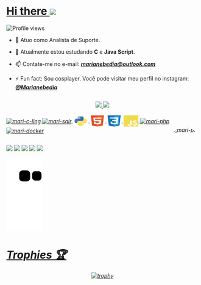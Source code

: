 ### <h1 align="left"> <b><ins> Hi there </ins></b> <img src="https://raw.githubusercontent.com/kaueMarques/kaueMarques/master/hi.gif" width="30px"></h1> 

<p align="left"> <img src="https://komarev.com/ghpvc/?username=SpeciousSoup956&color=ff69b4" alt="Profile views" /> </p>



- 🔭 Atuo como Analista de Suporte.
- 🌱 Atualmente estou estudando <b>C</b> e <b>Java Script</b>.
- 📫 Contate-me no e-mail: <i><b><ins>marianebedia@outlook.com</ins></b></i>
- ⚡ Fun fact: Sou cosplayer. Você pode visitar meu perfil no instagram: <a href="https://instagram.com/marianebedia" target="_blank"> <i><b><ins>@Marianebedia</ins></b><i/></a>
   
  ##

<div align="center">
  <a href="https://github.com/SpeciousSoup956">
  <img height="150em" src="https://github-readme-stats.vercel.app/api?username=SpeciousSoup956&show_icons=true&theme=jolly&include_all_commits=true&count_private=true"/>
  <img height="150em" src="https://github-readme-stats.vercel.app/api/top-langs/?username=SpeciousSoup956&layout=compact&langs_count=7&theme=jolly"/>
</div>
  
  <div style="display: inline_block"><br>
  <img align="center" alt="mari-c-ling" height="30" width="30" src="https://img.icons8.com/color/48/000000/c-programming.png">
  <img align="center" alt="mari-sqlr" height="30" width="30" src="https://img.icons8.com/color/48/000000/sql.png">
  <img align="center" alt="Rafa-Python" height="30" width="40" src="https://raw.githubusercontent.com/devicons/devicon/master/icons/python/python-original.svg"> 
  <img align="center" alt="mari-HTML" height="30" width="40" src="https://raw.githubusercontent.com/devicons/devicon/master/icons/html5/html5-original.svg">
  <img align="center" alt="mari-CSS" height="30" width="40" src="https://raw.githubusercontent.com/devicons/devicon/master/icons/css3/css3-original.svg">
  <img align="center" alt="mari-Js" height="30" width="40" src="https://raw.githubusercontent.com/devicons/devicon/master/icons/javascript/javascript-plain.svg">
  <img align="center" alt="mari-php" height="30" width="40" src="https://cdn.jsdelivr.net/gh/devicons/devicon/icons/php/php-original.svg"> 
  <img align="center" alt="mari-docker" height="30" width="40" src="https://cdn.jsdelivr.net/gh/devicons/devicon/icons/docker/docker-original-wordmark.svg">
     
  
   
   <img align="right" alt="mari-pic" height="150" style="border-radius:50px;" src="https://user-images.githubusercontent.com/86253405/153959380-178a5f9e-f83d-49f2-9169-8b3718cd9624.gif">
    

</div>
  
##

<div align="left">   
  <a href="https://instagram.com/marianebedia" target="_blank"><img src="https://img.shields.io/badge/-Instagram-%23E4405F?style=for-the-badge&logo=instagram&logoColor=white" target="_blank"></a>
   <a href="https://www.twitch.tv/specioussoup956" target="_blank"><img src="https://img.shields.io/badge/Twitch-9146FF?style=for-the-badge&logo=twitch&logoColor=white" target="_blank"></a>
   <a href="https://steamcommunity.com/profiles/76561198868031515/" target="_blank"><img src="https://img.shields.io/badge/Steam-000000?style=for-the-badge&logo=steam&logoColor=white" target="_blank"></a>  
  <!--<a href = "mailto:marianebedia2@gmail.com"><img src="https://img.shields.io/badge/-Gmail-%23333?style=for-the-badge&logo=gmail&logoColor=white" target="_blank"></a>-->
  <a href="https://www.linkedin.com/in/mariane-b-andrade-255789198/" target="_blank"><img src="https://img.shields.io/badge/-LinkedIn-%230077B5?style=for-the-badge&logo=linkedin&logoColor=white" target="_blank"></a>  
   <a href="https://discord.com/"target="_blank"><img src = https://img.shields.io/badge/Discord-5865F2?style=for-the-badge&logo=discord&logoColor=white>
  <!--<a href="mailto:marianebedia@outlook.com"target="_blank"><img src=https://img.shields.io/badge/Microsoft_Outlook-0078D4?style=for-the-badge&logo=microsoft-outlook&logoColor=white></a>-->  
  
   
  
![Snake animation](https://github.com/SpeciousSoup956/SpeciousSoup956/blob/output/github-contribution-grid-snake.svg)
  
</div>
  
   
   ### <h1 align="left"> <b><ins> Trophies 🏆 </ins> </b> </h1>
   <div align="center">
      
   [![trophy](https://github-profile-trophy.vercel.app/?username=SpeciousSoup956&theme=radical)](https://github.com/ryo-ma/github-profile-trophy)
 
   </div>
   
